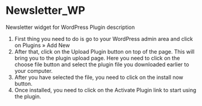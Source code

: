 # Newsletter_WP
Newsletter widget for WordPress
Plugin description
1. First thing you need to do is go to your WordPress admin area and click on Plugins » Add New
2. After that, click on the Upload Plugin button on top of the page. This will bring you to the plugin upload page. Here you need to click on the choose file button and select the plugin file you downloaded earlier to your computer.
3. After you have selected the file, you need to click on the install now button.
4. Once installed, you need to click on the Activate Plugin link to start using the plugin.
